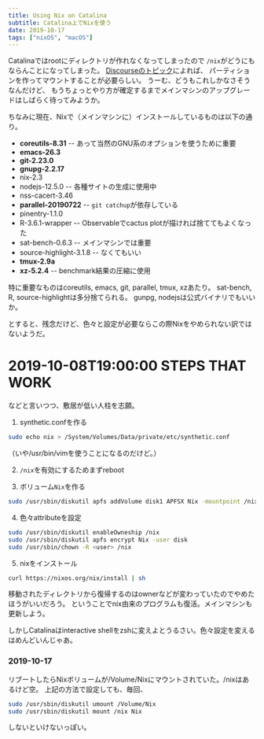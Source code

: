 ```yaml
---
title: Using Nix on Catalina
subtitle: Catalina上でNixを使う
date: 2019-10-17
tags: ["nixOS", "macOS"]
---
```


Catalinaではrootにディレクトリが作れなくなってしまったので
`/nix`がどうにもならんことになってしまった。
[Discourseのトピック](https://discourse.nixos.org/t/current-status-of-nix-on-macos-catalina/4286/2)によれば、
パーティションを作ってマウントすることが必要らしい。
うーむ、どうもこれしかなさそうなんだけど、
もうちょっとやり方が確定するまでメインマシンのアップグレードはしばらく待ってみようか。

ちなみに現在、Nixで（メインマシンに）インストールしているものは以下の通り。

- **coreutils-8.31** -- あって当然のGNU系のオプションを使うために重要
- **emacs-26.3**
- **git-2.23.0**
- **gnupg-2.2.17**
- nix-2.3
- nodejs-12.5.0 -- 各種サイトの生成に使用中
- nss-cacert-3.46
- **parallel-20190722** -- `git catchup`が依存している
- pinentry-1.1.0
- R-3.6.1-wrapper -- Observableでcactus plotが描ければ捨ててもよくなった
- sat-bench-0.6.3 -- メインマシンでは重要
- source-highlight-3.1.8 -- なくてもいい
- **tmux-2.9a**
- **xz-5.2.4** -- benchmark結果の圧縮に使用

特に重要なものはcoreutils, emacs, git, parallel, tmux, xzあたり。
sat-bench, R, source-highlightは多分捨てられる。
gunpg, nodejsは公式バイナリでもいいか。

とすると、残念だけど、色々と設定が必要ならこの際Nixをやめられない訳ではないようだ。

# 2019-10-08T19:00:00 STEPS THAT WORK

などと言いつつ、敷居が低い人柱を志願。

1. synthetic.confを作る

```sh
sudo echo nix > /System/Volumes/Data/private/etc/synthetic.conf
```

（いや/usr/bin/vimを使うことになるのだけど。）

2. `/nix`を有効にするためまずreboot

3. ボリューム`Nix`を作る

```sh
sudo /usr/sbin/diskutil apfs addVolume disk1 APFSX Nix -mountpoint /nix
```

4. 色々attributeを設定

```sh
sudo /usr/sbin/diskutil enableOwneship /nix
sudo /usr/sbin/diskutil apfs encrypt Nix -user disk
sudo /usr/sbin/chown -R <user> /nix
```

5. nixをインストール

```sh
curl https://nixos.org/nix/install | sh
```

移動されたディレクトリから復帰するのはownerなどが変わっていたのでやめたほうがいいだろう。
ということでnix由来のプログラムも復活。メインマシンも更新しよう。

しかしCatalinaはinteractive shellをzshに変えよとうるさい。色々設定を変えるはめんどいんじゃあ。


### 2019-10-17

リブートしたらNixボリュームが/Volume/Nixにマウントされていた。/nixはあるけど空。
上記の方法で設定しても、毎回、

```sh
sudo /usr/sbin/diskutil umount /Volume/Nix
sudo /usr/sbin/diskutil mount /nix Nix
```

しないといけないっぽい。
